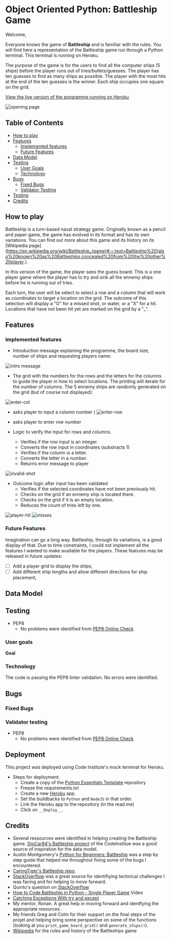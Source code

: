 
# Object Oriented Python: Battleship Game

Welcome,

Everyone knows the game of **Battleship** and is familiar with the rules. You will find here a representation of the Battleship game run through a Python terminal. This terminal is running on Heroku.

The purpose of the game is for the users to find all the computer ships (5 ships) before the player runs out of tries/bullets/guesses. The player has ten guesses to find as many ships as possible. The player with the most hits at the end of the ten guesses is the winner. Each ship occupies one square on the grid.

[View the live version of the programme running on Heroku]()

![opening page](Assets/images/enter-name.png)

## Table of Contents

- [How to play](#how-to-play)
- [Features](#features)
    - [Implemented features](#implemented-features)
    - [Future Features](#future-features)
- [Data Model](#data-model)
- [Testing](#testing)
    - [User Goals](#user-goals)
    - [Technology](#technology)
- [Bugs](#bugs)
    - [Fixed Bugs](#fixed-bugs)
    - [Validator Testing](#validator-testing)
- [Testing](#testing)
- [Credits](#credits)

## How to play
Battleship is a turn-based naval strategy game. Originally known as a pencil and paper game, the game has evolved in its format and has its own variations. You can find out more about this game and its history on its [Wikipedia page](https://en.wikipedia.org/wiki/Battleship_(game)#:~:text=Battleship%20(also%20known%20as%20Battleships,concealed%20from%20the%20other%20player.).

In this version of the game, the player sees the guess board. This is a one player game where the player has to try and sink all the ennemy ships before he is running out of tries. 

Each turn, the user will be select to select a row and a column that will work as coordinates to target a location on the grid. The outcome of this selection will display a "O" for a missed shot, or water, or a "X" for a hit. Locations that have not been hit yet are marked on the grid by a "_".

## Features

### Implemented features

- Introduction message explaining the programme, the board size, number of ships and requesting players name:

![intro message](Assets/images/generating-boards.png)

- The grid with the numbers for the rows and the letters for the columns to guide the player in how to select locations. The printing will iterate for the number of columns. The 5 ennemy ships are randomly generated on the grid (but of course not displayed):

![enter-col](Assets/images/enter-col.png)

- asks player to input a column number
(
![enter-row](Assets/images/enter-row.png)

- asks player to enter row number

- Logic to verify the input for rows and columns.
    - Verifies if the row input is an integer.
    - Converts the row input in coordinates (substracts 1)
    - Verifies if the column is a letter.
    - Converts the letter in a number.
    - Returns error message to player

![invalid-shot](Assets/images/invalid-shot.png)


- Outcome logic after input has been validated
    - Verifies if the selected coordinates have not been previously hit.
    - Checks on the grid if an ennemy ship is located there.
    - Checks on the grid if it is an empty location. 
    - Reduces the count of tries left by one.

![player-hit](Assets/images/player-hit.png)
![misses](Assets/images/misses.png)

### Future Features

Imagination can go a long way. Battleship, through its variations, is a good display of that. Due to time constraints, I could not implement all the features I wanted to make available for the players. These features may be released in future updates:

- [ ] Add a player grid to display the ships,
- [ ] Add different ship lengths and allow different directions for ship placement,

## Data Model
 

## Testing

- PEP8
    - No problems were identified from [PEP8 Online Check](Assets/images/Testing.png)

### User goals


**Goal**                               
               

### Technology

The code is passing the PEP8 linter validation. No errors were identified. 

## Bugs

### Fixed Bugs


### Validator testing

- PEP8
    - No problems were identified from [PEP8 Online Check](Assets/images/Testing.png)

## Deployment

This project was deployed using Code Institute's mock terminal for Heroku.

  - Steps for deployment:
    - Create a copy of the [Python Essentials Template](https://github.com/Code-Institute-Org/python-essentials-template) repository
    - Freeze the requirements.txt
    - Create a new [Heroku](https://dashboard.heroku.com/apps) app.
    - Set the buildbacks to `Python` and `NodeJS` in that order.
    - Link the Heroku app to the repository (in the read.me)
    - Click on `__Deploy__`.

## Credits

- Several ressources were identified in helping creating the Battleship game. [DioCar84's Battleship project](https://en.wikipedia.org/wiki/Battleship_(game)) of the CodeInstitue was a good source of inspiration for the data model. 
- Austin Montgomery's [Python for Beginners: Battleship](https://bigmonty12.github.io/battleship) was a step by step guide that helped me throughout fixing some of the bugs I encountered.
- [CaringTiger's Battleship repo](https://github.com/caringtiger/battleships/blob/master/main.py#L7).
- [StackOverflow](https://stackoverflow.com/) was a great source for identifiying technical challenges I was facing and for helping to move forward.
- Quinto's question on [StackOverflow](https://stackoverflow.com/questions/36609140/how-to-make-this-battleship-game-more-user-friendly-in-terms-of-values)
- [How to Code Battleship in Python - Single Player Game](https://www.youtube.com/watch?v=alJH_c9t4zw) Video
- [Catching Exceptions With try and except](https://realpython.com/lessons/catching-exceptions-try-except/)
- My mentor, Ronan. A great help in moving forward and identfying the appropriate resources.
- My friends Greg and Colm for their support on the final steps of the projet and helping bring some perspective on some of the functions (looking at you `print_game_board_grid()` and `generate_ships()`).
- [Wikipedia](https://en.wikipedia.org/wiki/Battleship_(game)) for the rules and history of the Battleships game